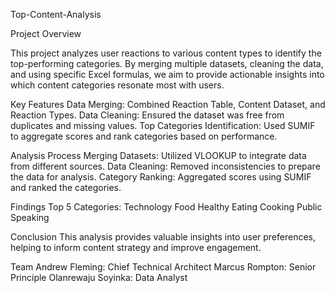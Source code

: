 Top-Content-Analysis

Project Overview

This project analyzes user reactions to various content types to identify the top-performing categories. By merging multiple datasets, cleaning the data, and using specific Excel formulas, we aim to provide actionable insights into which content categories resonate most with users.


Key Features
Data Merging: Combined Reaction Table, Content Dataset, and Reaction Types.
Data Cleaning: Ensured the dataset was free from duplicates and missing values.
Top Categories Identification: Used SUMIF to aggregate scores and rank categories based on performance.

Analysis Process
Merging Datasets: Utilized VLOOKUP to integrate data from different sources.
Data Cleaning: Removed inconsistencies to prepare the data for analysis.
Category Ranking: Aggregated scores using SUMIF and ranked the categories.

Findings
Top 5 Categories:
Technology
Food
Healthy Eating
Cooking
Public Speaking

Conclusion
This analysis provides valuable insights into user preferences, helping to inform content strategy and improve engagement.

Team
Andrew Fleming: Chief Technical Architect
Marcus Rompton: Senior Principle
Olanrewaju Soyinka: Data Analyst

